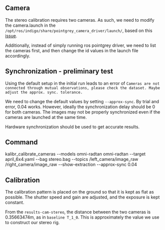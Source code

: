 ## Camera

The stereo calibration requires two cameras. As such, we need to modify the camera.launch in the `/opt/ros/indigo/share/pointgrey_camera_driver/launch/`, based on this [issue](https://github.com/ros-drivers/pointgrey_camera_driver/issues/8).

Additionally, instead of simply running ros pointgrey driver, we need to list the cameras first, and then change the id values in the launch file accordingly. 

## Synchronization - preliminary test

Using the default setup in the initial run leads to an error of `Cameras are not connected through mutual observations, please check the dataset. Maybe adjust the approx. sync. tolerance.`

We need to change the default values by setting `--approx-sync`. By trial and error, 0.04 works. However, ideally the synchronization delay should be 0 for both cameras. The images may not be properly synchronized even if the cameras are launched at the same time.  

Hardware synchronization should be used to get accurate results. 

## Command

kalibr_calibrate_cameras --models omni-radtan omni-radtan --target april_6x4.yaml --bag stereo.bag --topics /left_camera/image_raw /right_camera/image_raw --show-extraction --approx-sync 0.04
 
## Calibration

The calibration pattern is placed on the ground so that it is kept as flat as possible. The shutter speed and gain are adjusted, and the exposure is kept constant. 

From the `results-cam-stereo`, the distance between the two cameras is 0.35663474m, as in `baseline T_1_0`. This is approximately the value we use to construct our stereo rig. 

